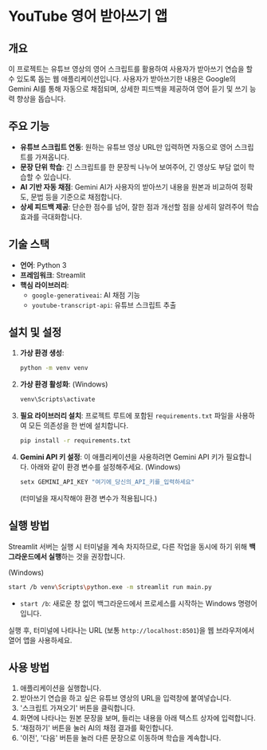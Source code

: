 # YouTube 영어 받아쓰기 앱

## 개요

이 프로젝트는 유튜브 영상의 영어 스크립트를 활용하여 사용자가 받아쓰기 연습을 할 수 있도록 돕는 웹 애플리케이션입니다. 사용자가 받아쓰기한 내용은 Google의 Gemini AI를 통해 자동으로 채점되며, 상세한 피드백을 제공하여 영어 듣기 및 쓰기 능력 향상을 돕습니다.

## 주요 기능

- **유튜브 스크립트 연동**: 원하는 유튜브 영상 URL만 입력하면 자동으로 영어 스크립트를 가져옵니다.
- **문장 단위 학습**: 긴 스크립트를 한 문장씩 나누어 보여주어, 긴 영상도 부담 없이 학습할 수 있습니다.
- **AI 기반 자동 채점**: Gemini AI가 사용자의 받아쓰기 내용을 원본과 비교하여 정확도, 문법 등을 기준으로 채점합니다.
- **상세 피드백 제공**: 단순한 점수를 넘어, 잘한 점과 개선할 점을 상세히 알려주어 학습 효과를 극대화합니다.

## 기술 스택

- **언어**: Python 3
- **프레임워크**: Streamlit
- **핵심 라이브러리**:
    - `google-generativeai`: AI 채점 기능
    - `youtube-transcript-api`: 유튜브 스크립트 추출

## 설치 및 설정

1. **가상 환경 생성**:
   ```bash
   python -m venv venv
   ```

2. **가상 환경 활성화**:
   (Windows)
   ```bash
   venv\Scripts\activate
   ```

3. **필요 라이브러리 설치**:
   프로젝트 루트에 포함된 `requirements.txt` 파일을 사용하여 모든 의존성을 한 번에 설치합니다.
   ```bash
   pip install -r requirements.txt
   ```

4. **Gemini API 키 설정**:
   이 애플리케이션을 사용하려면 Gemini API 키가 필요합니다. 아래와 같이 환경 변수를 설정해주세요.
   (Windows)
   ```bash
   setx GEMINI_API_KEY "여기에_당신의_API_키를_입력하세요"
   ```
   (터미널을 재시작해야 환경 변수가 적용됩니다.)

## 실행 방법

Streamlit 서버는 실행 시 터미널을 계속 차지하므로, 다른 작업을 동시에 하기 위해 **백그라운드에서 실행**하는 것을 권장합니다.

(Windows)
```bash
start /b venv\Scripts\python.exe -m streamlit run main.py
```

- `start /b`: 새로운 창 없이 백그라운드에서 프로세스를 시작하는 Windows 명령어입니다.

실행 후, 터미널에 나타나는 URL (보통 `http://localhost:8501`)을 웹 브라우저에서 열어 앱을 사용하세요.

## 사용 방법

1. 애플리케이션을 실행합니다.
2. 받아쓰기 연습을 하고 싶은 유튜브 영상의 URL을 입력창에 붙여넣습니다.
3. '스크립트 가져오기' 버튼을 클릭합니다.
4. 화면에 나타나는 원본 문장을 보며, 들리는 내용을 아래 텍스트 상자에 입력합니다.
5. '채점하기' 버튼을 눌러 AI의 채점 결과를 확인합니다.
6. '이전', '다음' 버튼을 눌러 다른 문장으로 이동하며 학습을 계속합니다.
